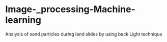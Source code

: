 # Image-_processing-Machine-learning
Analysis of sand particles during land slides by using back Light technique
